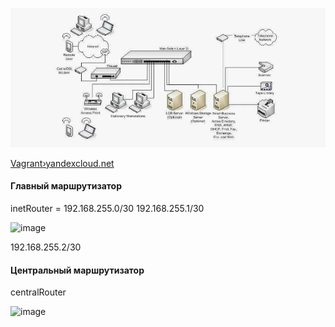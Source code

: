 <p align="center">
<img src="https://github.com/ikozhuhar/network_architecture/blob/main/img/arhc.png">
</p>


[Vagrant›yandexcloud.net](https://hashicorp-releases.yandexcloud.net/vagrant/2.4.2/)


#### Главный маршрутизатор
inetRouter = 192.168.255.0/30
192.168.255.1/30

![image](https://github.com/user-attachments/assets/4132ec22-05cf-4232-b844-75cfc4ff9f3b)


192.168.255.2/30
#### Центральный маршрутизатор
centralRouter

![image](https://github.com/user-attachments/assets/eae2da51-fc9a-4848-a644-e2eb6bf31537)
